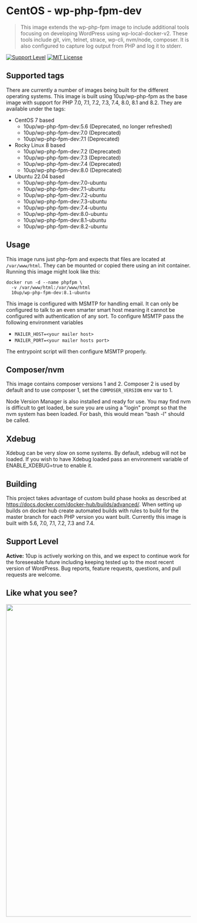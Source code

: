 # CentOS - wp-php-fpm-dev

> This image extends the wp-php-fpm image to include additional tools focusing on developing WordPress using wp-local-docker-v2. These tools include git, vim, telnet, strace, wp-cli, nvm/node, composer. It is also configured to capture log output from PHP and log it to stderr.

[![Support Level](https://img.shields.io/badge/support-active-green.svg)](#support-level) [![MIT License](https://img.shields.io/github/license/10up/wp-php-fpm-dev.svg)](https://github.com/10up/wp-php-fpm-dev/blob/master/LICENSE)

## Supported tags

There are currently a number of images being built for the different operating systems. This image is built using 10up/wp-php-fpm as the base image with support for PHP 7.0, 7.1, 7.2, 7.3, 7.4, 8.0, 8.1 and 8.2. They are available under the tags:

* CentOS 7 based
  * 10up/wp-php-fpm-dev:5.6 (Deprecated, no longer refreshed)
  * 10up/wp-php-fpm-dev:7.0 (Deprecated)
  * 10up/wp-php-fpm-dev:7.1 (Deprecated)
* Rocky Linux 8 based
  * 10up/wp-php-fpm-dev:7.2 (Deprecated)
  * 10up/wp-php-fpm-dev:7.3 (Deprecated)
  * 10up/wp-php-fpm-dev:7.4 (Deprecated)
  * 10up/wp-php-fpm-dev:8.0 (Deprecated)
* Ubuntu 22.04 based
  * 10up/wp-php-fpm-dev:7.0-ubuntu
  * 10up/wp-php-fpm-dev:7.1-ubuntu
  * 10up/wp-php-fpm-dev:7.2-ubuntu
  * 10up/wp-php-fpm-dev:7.3-ubuntu
  * 10up/wp-php-fpm-dev:7.4-ubuntu
  * 10up/wp-php-fpm-dev:8.0-ubuntu
  * 10up/wp-php-fpm-dev:8.1-ubuntu
  * 10up/wp-php-fpm-dev:8.2-ubuntu

## Usage

This image runs just php-fpm and expects that files are located at `/var/www/html`. They can be mounted or copied there using an init container. Running this image might look like this:

```
docker run -d --name phpfpm \
  -v /var/www/html:/var/www/html
  10up/wp-php-fpm-dev:8.1-ubuntu
```

This image is configured with MSMTP for handling email. It can only be configured to talk to an even smarter smart host meaning it cannot be configured with authentication of any sort. To configure MSMTP pass the following environment variables

* `MAILER_HOST=<your mailer host>`
* `MAILER_PORT=<your mailer hosts port>`

The entrypoint script will then configure MSMTP properly.

## Composer/nvm

This image contains composer versions 1 and 2. Composer 2 is used by default and to use composer 1, set the `COMPOSER_VERSION` env var to 1.

Node Version Manager is also installed and ready for use. You may find nvm is difficult to get loaded, be sure you are using a "login" prompt so that the nvm system has been loaded. For bash, this would mean "bash -l" should be called.

## Xdebug

Xdebug can be very slow on some systems. By default, xdebug will not be loaded. If you wish to have Xdebug loaded pass an environment variable of ENABLE_XDEBUG=true to enable it.

## Building

This project takes advantage of custom build phase hooks as described at https://docs.docker.com/docker-hub/builds/advanced/. When setting up builds on docker hub create automated builds with rules to build for the master branch for each PHP version you want built. Currently this image is built with 5.6, 7.0, 7.1, 7.2, 7.3 and 7.4.

## Support Level

**Active:** 10up is actively working on this, and we expect to continue work for the foreseeable future including keeping tested up to the most recent version of WordPress.  Bug reports, feature requests, questions, and pull requests are welcome.

## Like what you see?

<p align="center">
<a href="http://10up.com/contact/"><img src="https://10up.com/uploads/2016/10/10up-Github-Banner.png" width="850"></a>
</p>

